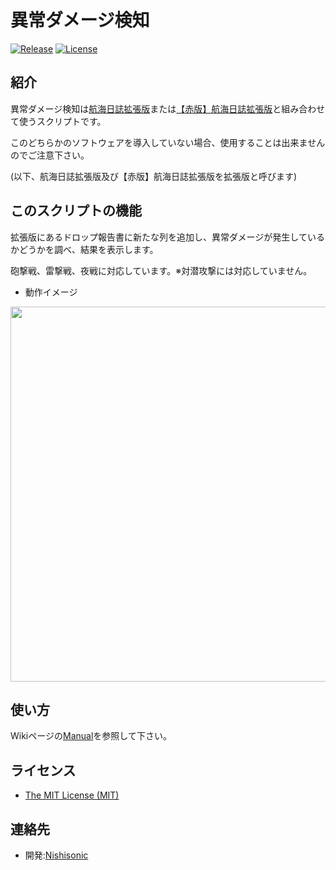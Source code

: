 # 異常ダメージ検知

[![Release](https://img.shields.io/badge/gem-v0.1.9-brightgreen.svg)](https://github.com/Nishisonic/AbnormalDamage/releases/latest)
[![License](https://img.shields.io/npm/l/express.svg)](https://github.com/Nishisonic/AbnormalDamage/blob/master/LICENSE)

## 紹介

異常ダメージ検知は[航海日誌拡張版](http://nekopanda.blog.jp/)または[【赤版】航海日誌拡張版](https://github.com/noratako5/logbook)と組み合わせて使うスクリプトです。

このどちらかのソフトウェアを導入していない場合、使用することは出来ませんのでご注意下さい。

(以下、航海日誌拡張版及び【赤版】航海日誌拡張版を拡張版と呼びます)

## このスクリプトの機能

拡張版にあるドロップ報告書に新たな列を追加し、異常ダメージが発生しているかどうかを調べ、結果を表示します。

砲撃戦、雷撃戦、夜戦に対応しています。※対潜攻撃には対応していません。

* 動作イメージ

<img src="http://i.imgur.com/JT40lxy.png" width="600px">

## 使い方

Wikiページの[Manual](https://github.com/Nishisonic/AbnormalDamage/wiki/Manual)を参照して下さい。

## ライセンス

* [The MIT License (MIT)](https://github.com/Nishisonic/AbnormalDamage/blob/master/LICENSE)

## 連絡先

* 開発:[Nishisonic](https://twitter.com/Nishisonic)
